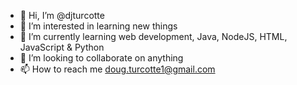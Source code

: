 - 👋 Hi, I’m @djturcotte
- 👀 I’m interested in learning new things
- 🌱 I’m currently learning web development, Java, NodeJS, HTML, JavaScript & Python
- 💞️ I’m looking to collaborate on anything
- 📫 How to reach me doug.turcotte1@gmail.com

<!---
djturcotte/djturcotte is a ✨ special ✨ repository because its `README.md` (this file) appears on your GitHub profile.
You can click the Preview link to take a look at your changes.
--->
